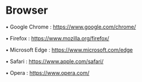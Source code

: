 # Browser

• Google Chrome : https://www.google.com/chrome/

• Firefox : https://www.mozilla.org/firefox/

• Microsoft Edge : https://www.microsoft.com/edge

• Safari : https://www.apple.com/safari/

• Opera : https://www.opera.com/
